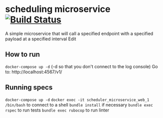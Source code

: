 # scheduling microservice [![Build Status](https://travis-ci.org/TPei/scheduler_microservice.svg?branch=master)](https://travis-ci.org/TPei/scheduler_microservice)
A simple microservice that will call a specified endpoint with a specified payload at a specified interval Edit


## How to run
`docker-compose up -d` (-d so that you don't connect to the log console)
Go to: http://localhost:4567/v1/

## Running specs
`docker-compose up -d`
`docker exec -it scheduler_microservice_web_1 /bin/bash` to connect to a shell
`bundle install` if necessary
`bundle exec rspec` to run tests
`bundle exec rubocop` to run linter

